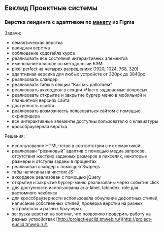## Евклид Проектные системы

### Верстка лендинга с адаптивом по [макету](https://www.figma.com/file/ZxkTTtTw6dewjwiFnirCv6/Cld-Copy?node-id=160%3A1052) из Figma

Задачи:
+ семантическая верстка
+ валидная верстка
+ соблюдение кодстайла курса
+ реализовать все состояния интерактивных элементов
+ именование классов по методологии БЭМ
+ pixel perfect на четырех разрешениях (1920, 1024, 768, 320)
+ адаптивная версика для любых устройств от 320px до 3840px
+ реализовать слайдер
+ реализовать табы в секции "Как мы работаем"
+ реализовать аккордеон в секции «Часто задаваемые вопросы»
+ реализовать открытие и закрытие бургер меню в мобильной и планшетной версиях сайта
+ доступность ссайта
+ реализовать возможность пользоваться сайтом с помощью скринридера 
+ все интерактивные элементы доступны пользователю с клавиатуры
+ кроссбраузерная верстка

Решения: 
+ использование HTML-тегов в соответствии с их семантикой
+ реализован "резиновый" адаптив с помощью медиа запросов, отсутствия жестких заданных размеров в пикселях, некоторые размеры и отступы заданы в процентах
+ реализован слайдер с помощью Swiperjs
+ табы написаны на чистом JS
+ аккордеон реализован с помощью jQuery 
+ открытие и закрытие бургер-меню реализованы через событие click
+ для доступности использованы aria-label, tabindex, role для кастомного чекбокса
+ для кроссбраузерности использовала обнуление дефолтных стилей, написание собственных стилей, проверка верстки на разных устройстках и разных браузерах
+ загрузка верстки на хостинг, что позволило проверить работу на разных устройствах [http://project-euclid.tmweb.ru/](http://project-euclid.tmweb.ru/)
